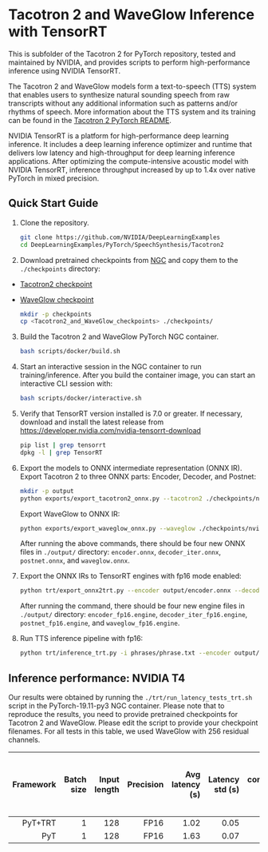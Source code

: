 # Tacotron 2 and WaveGlow Inference with TensorRT

This is subfolder of the Tacotron 2 for PyTorch repository, tested and maintained by NVIDIA, and provides scripts to perform high-performance inference using NVIDIA TensorRT.

The Tacotron 2 and WaveGlow models form a text-to-speech (TTS) system that enables users to synthesize natural sounding speech from raw transcripts without any additional information such as patterns and/or rhythms of speech. More information about the TTS system and its training can be found in the
[Tacotron 2 PyTorch README](../README.md).

NVIDIA TensorRT is a platform for high-performance deep learning inference. It includes a deep learning inference optimizer and runtime that delivers low latency and high-throughput for deep learning inference applications. After optimizing the compute-intensive acoustic model with NVIDIA TensorRT, inference throughput increased by up to 1.4x over native PyTorch in mixed  precision.


## Quick Start Guide

1. Clone the repository.

	```bash
    git clone https://github.com/NVIDIA/DeepLearningExamples
    cd DeepLearningExamples/PyTorch/SpeechSynthesis/Tacotron2
   ```

2. Download pretrained checkpoints from [NGC](https://ngc.nvidia.com/catalog/models) and copy them to the `./checkpoints` directory:

- [Tacotron2 checkpoint](https://ngc.nvidia.com/models/nvidia:tacotron2pyt_fp16)
- [WaveGlow checkpoint](https://ngc.nvidia.com/models/nvidia:waveglow256pyt_fp16)

    ```bash
    mkdir -p checkpoints
    cp <Tacotron2_and_WaveGlow_checkpoints> ./checkpoints/
    ```

3. Build the Tacotron 2 and WaveGlow PyTorch NGC container.

    ```bash
    bash scripts/docker/build.sh
    ```

4. Start an interactive session in the NGC container to run training/inference.
   After you build the container image, you can start an interactive CLI session with:

    ```bash
    bash scripts/docker/interactive.sh
    ```

5. Verify that TensorRT version installed is 7.0 or greater. If necessary, download and install the latest release from https://developer.nvidia.com/nvidia-tensorrt-download

    ```bash
    pip list | grep tensorrt
    dpkg -l | grep TensorRT
    ```

6. Export the models to ONNX intermediate representation (ONNX IR).
   Export Tacotron 2 to three ONNX parts: Encoder, Decoder, and Postnet:

	```bash
   mkdir -p output
	python exports/export_tacotron2_onnx.py --tacotron2 ./checkpoints/nvidia_tacotron2pyt_fp16_20190427 -o output/ --fp16
	```

    Export WaveGlow to ONNX IR:

	```bash
	python exports/export_waveglow_onnx.py --waveglow ./checkpoints/nvidia_waveglow256pyt_fp16 --wn-channels 256 -o output/ --fp16
	```

	After running the above commands, there should be four new ONNX files in `./output/` directory:
    `encoder.onnx`, `decoder_iter.onnx`, `postnet.onnx`, and `waveglow.onnx`.

7. Export the ONNX IRs to TensorRT engines with fp16 mode enabled:

	```bash
	python trt/export_onnx2trt.py --encoder output/encoder.onnx --decoder output/decoder_iter.onnx --postnet output/postnet.onnx --waveglow output/waveglow.onnx -o output/ --fp16
	```

	After running the command, there should be four new engine files in `./output/` directory:
    `encoder_fp16.engine`, `decoder_iter_fp16.engine`, `postnet_fp16.engine`, and `waveglow_fp16.engine`.

8. Run TTS inference pipeline with fp16:

	```bash
	python trt/inference_trt.py -i phrases/phrase.txt --encoder output/encoder_fp16.engine --decoder output/decoder_iter_fp16.engine --postnet output/postnet_fp16.engine --waveglow output/waveglow_fp16.engine -o output/ --fp16
	```

## Inference performance: NVIDIA T4

Our results were obtained by running the `./trt/run_latency_tests_trt.sh` script in the PyTorch-19.11-py3 NGC container. Please note that to reproduce the results, you need to provide pretrained checkpoints for Tacotron 2 and WaveGlow. Please edit the script to provide your checkpoint filenames. For all tests in this table, we used WaveGlow with 256 residual channels.

|Framework|Batch size|Input length|Precision|Avg latency (s)|Latency std (s)|Latency confidence interval 90% (s)|Latency confidence interval 95% (s)|Latency confidence interval 99% (s)|Throughput (samples/sec)|Speed-up PyT+TRT/TRT|Avg mels generated (81 mels=1 sec of speech)|Avg audio length (s)|Avg RTF|
|---:|---:|---:|---:|---:|---:|---:|---:|---:|---:|---:|---:|---:|---:|
|PyT+TRT|1| 128| FP16| 1.02| 0.05| 1.09| 1.10| 1.14| 150,439| 1.59| 602| 6.99| 6.86|
|PyT    |1| 128| FP16| 1.63| 0.07| 1.71| 1.73| 1.81|  94,758| 1.00| 601| 6.98| 4.30|
